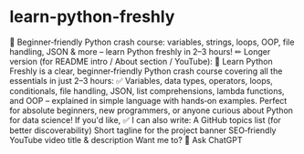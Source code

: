 # learn-python-freshly
🚀 Beginner‑friendly Python crash course: variables, strings, loops, OOP, file handling, JSON & more – learn Python freshly in 2–3 hours!  ✏ Longer version (for README intro / About section / YouTube): 🐍 Learn Python Freshly is a clear, beginner‑friendly Python crash course covering all the essentials in just 2–3 hours: ✅ Variables, data types, operators, loops, conditionals, file handling, JSON, list comprehensions, lambda functions, and OOP – explained in simple language with hands‑on examples. Perfect for absolute beginners, new programmers, or anyone curious about Python for data science!  If you'd like, ✅ I can also write:  A GitHub topics list (for better discoverability)  Short tagline for the project banner  SEO‑friendly YouTube video title & description  Want me to? 🚀          Ask ChatGPT
